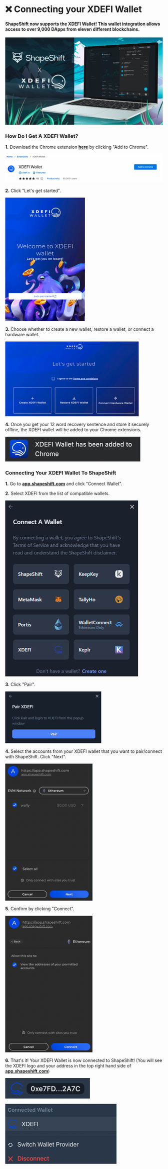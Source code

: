 # ❌ Connecting your XDEFI Wallet

#### ShapeShift now supports the XDEFI Wallet! This wallet integration allows access to over 9,000 DApps from eleven different blockchains.

![](<../../.gitbook/assets/image (71).png>)

### How Do I Get A XDEFI Wallet?

**1.** Download the Chrome extension [**here**](https://chrome.google.com/webstore/detail/xdefi-wallet/hmeobnfnfcmdkdcmlblgagmfpfboieaf?hl=en) by clicking "Add to Chrome".

![](<../../.gitbook/assets/image (55).png>)

**2.** Click "Let's get started".

![](<../../.gitbook/assets/image (125).png>)

**3.** Choose whether to create a new wallet, restore a wallet, or connect a hardware wallet.

![](<../../.gitbook/assets/image (37) (1).png>)

**4.** Once you get your 12 word recovery sentence and store it securely offline, the XDEFI wallet will be added to your Chrome extensions.

![](<../../.gitbook/assets/image (142).png>)

### Connecting Your XDEFI Wallet To ShapeShift

**1.** Go to [**app.shapeshift.com**](https://app.shapeshift.com/#/dashboard) and click "Connect Wallet".

**2.** Select XDEFI from the list of compatible wallets.

![](<../../.gitbook/assets/image (41).png>)

**3.** Click "Pair".

![](<../../.gitbook/assets/image (51) (1).png>)

**4.** Select the accounts from your XDEFI wallet that you want to pair/connect with ShapeShift. Click "Next".

![](<../../.gitbook/assets/image (145).png>)

**5.** Confirm by clicking "Connect".

![](<../../.gitbook/assets/image (178).png>)

**6.** That's it! Your XDEFI Wallet is now connected to ShapeShift! (You will see the XDEFI logo and your address in the top right hand side of [**app.shapeshift.com**](https://app.shapeshift.com/#/dashboard))

![](<../../.gitbook/assets/image (167).png>)

![](<../../.gitbook/assets/image (202).png>)
